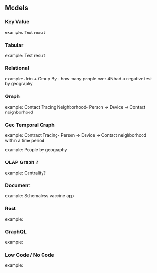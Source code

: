 ## Models

### Key Value

example:
Test result

### Tabular

example: 
Test result

### Relational

example: 
Join + Group By - how many people over 45 had a negative test by geography

### Graph

example: 
Contact Tracing Neighborhood- Person -> Device -> Contact neighborhood

### Geo Temporal Graph

example: 
Contract Tracing- Person -> Device -> Contact neighborhood within a time period

example: 
People by geography


### OLAP Graph ?

example:
Centrality?

### Document

example: 
Schemaless vaccine app

### Rest

example: 

### GraphQL

example: 

### Low Code / No Code

example: 


